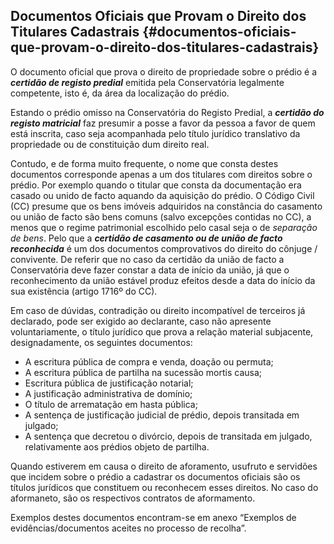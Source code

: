 ## Documentos Oficiais que Provam o Direito dos Titulares Cadastrais {#documentos-oficiais-que-provam-o-direito-dos-titulares-cadastrais}

O documento oficial que prova o direito de propriedade sobre o prédio é a _**certidão de registo predial**_ emitida pela Conservatória legalmente competente, isto é, da área da localização do prédio.

Estando o prédio omisso na Conservatória do Registo Predial, a _**certidão do registo matricial**_ faz presumir a posse a favor da pessoa a favor de quem está inscrita, caso seja acompanhada pelo título jurídico translativo da propriedade ou de constituição dum direito real.

Contudo, e de forma muito frequente, o nome que consta destes documentos corresponde apenas a um dos titulares com direitos sobre o prédio. Por exemplo quando o titular que consta da documentação era casado ou unido de facto aquando da aquisição do prédio. O Código Civil \(CC\) presume que os bens imóveis adquiridos na constância do casamento ou união de facto são bens comuns \(salvo excepções contidas no CC\), a menos que o regime patrimonial escolhido pelo casal seja o de _separação de bens_. Pelo que a _**certidão de casamento ou de união de facto reconhecida**_ é um dos documentos comprovativos do direito do cônjuge / convivente. De referir que no caso da certidão da união de facto a Conservatória deve fazer constar a data de início da união, já que o reconhecimento da união estável produz efeitos desde a data do início da sua existência \(artigo 1716º do CC\).

Em caso de dúvidas, contradição ou direito incompatível de terceiros já declarado, pode ser exigido ao declarante, caso não apresente voluntariamente, o título jurídico que prova a relação material subjacente, designadamente, os seguintes documentos:

* A escritura pública de compra e venda, doação ou permuta;
* A escritura pública de partilha na sucessão mortis causa;
* Escritura pública de justificação notarial;
* A justificação administrativa de domínio;
* O título de arrematação em hasta pública;
* A sentença de justificação judicial de prédio, depois transitada em julgado;
* A sentença que decretou o divórcio, depois de transitada em julgado, relativamente aos prédios objeto de partilha.

Quando estiverem em causa o direito de aforamento, usufruto e servidões que incidem sobre o prédio a cadastrar os documentos oficiais são os títulos jurídicos que constituem ou reconhecem esses direitos. No caso do aformaneto, são os respectivos contratos de aformamento.

Exemplos destes documentos encontram-se em anexo “Exemplos de evidências/documentos aceites no processo de recolha”.


